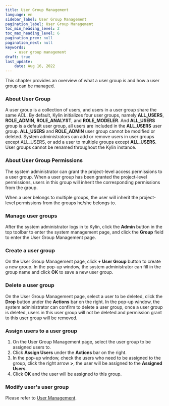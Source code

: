 ```yaml
---
title: User Group Management
language: en
sidebar_label: User Group Management
pagination_label: User Group Management
toc_min_heading_level: 2
toc_max_heading_level: 6
pagination_prev: null
pagination_next: null
keywords:
    - user group management
draft: true
last_update:
    date: Aug 16, 2022
---
```


This chapter provides an overview of what a user group is and how a user group can be managed. 

### <span id="group">About User Group</span>

A user group is a collection of users, and users in a user group share the same ACL. By default, Kylin initializes four user groups, namely **ALL_USERS**, **ROLE_ADMIN**, **ROLE_ANALYST**, and **ROLE_MODELER**. And **ALL_USERS** group is a default user group, all users are included in the **ALL_USERS** user group. **ALL_USERS** and **ROLE_ADMIN** user group cannot be modified or deleted. System administrators can add or remove users in user groups except ALL_USERS, or add a user to multiple groups except **ALL_USERS**. User groups cannot be renamed throughout the Kylin instance.


### <span id="authority">About User Group Permissions</span>

The system administrator can grant the project-level access permissions to a user group. When a user group has been granted the project-level permissions, users in this group will inherit the corresponding permissions from the group.

When a user belongs to multiple groups, the user will inherit the project-level permissions from the groups he/she belongs to. 

### <span id="management">Manage user groups</span>

After the system administrator logs in to Kylin, click the **Admin** button in the top toolbar to enter the system management page, and click the **Group** field to enter the User Group Management page.

### <span id="add">Create a user group</span>

On the User Group Management page,  click **+ User Group** button to create a new group. In the pop-up window, the system administrator can fill in the group name and click **OK** to save a new user group. 

### <span id="drop">Delete a user group</span>

On the User Group Management page, select a user to be deleted, click the **Drop** button under the **Actions** bar on the right. In the pop-up window, the system administrator can confirm to delete a user group, once a user group is deleted, users in this user group will not be deleted and permission grant to this user group will be removed.

### <span id="assign">Assign users to a user group</span>

1. On the User Group Management page, select the user group to be assigned users to.
2. Click **Assign Users** under the **Actions** bar on the right.
3. In the pop-up window, check the users who need to be assigned to the group, click the right arrow **>**, the user will be assigned to the **Assigned Users**.
4. Click **OK** and the user will be assigned to this group.

### <span id="update_group">Modify user's user group</span>

Please refer to [User Management](user_management.md).

